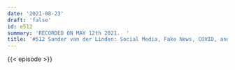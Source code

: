 ```yaml
---
date: '2021-08-23'
draft: 'false'
id: e512
summary: 'RECORDED ON MAY 12th 2021.  '
title: '#512 Sander van der Linden: Social Media, Fake News, COVID, and Science Communication'
---
```

{{< episode >}}
